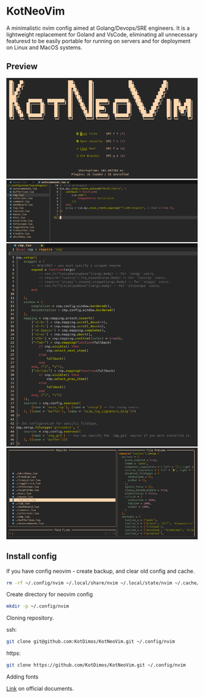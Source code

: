 # KotNeoVim

A minimalistic nvim config aimed at Golang/Devops/SRE engineers.
It is a lightweight replacement for Goland and VsCode,
eliminating all unnecessary featuresd to be easily portable
for running on servers and for deployment on Linux and MacOS systems.

## Preview

![image](https://raw.githubusercontent.com/KotDimos/KotNeoVim/refs/heads/images/images/1.png)
![image](https://raw.githubusercontent.com/KotDimos/KotNeoVim/refs/heads/images/images/2.png)
![image](https://raw.githubusercontent.com/KotDimos/KotNeoVim/refs/heads/images/images/3.png)
![image](https://raw.githubusercontent.com/KotDimos/KotNeoVim/refs/heads/images/images/4.png)

## Install config

If you have config neovim - create backup, and clear old config and cache.

```bash
rm -rf ~/.config/nvim ~/.local/share/nvim ~/.local/state/nvim ~/.cache/nvim
```

Create directory for neovim config

```bash
mkdir -p ~/.config/nvim
```

Cloning repository.

ssh:
```bash
git clone git@github.com:KotDimos/KotNeoVim.git ~/.config/nvim
```

https:
```bash
git clone https://github.com/KotDimos/KotNeoVim.git ~/.config/nvim
```

Adding fonts

[Link](https://github.com/romkatv/powerlevel10k#fonts) on official documents.
